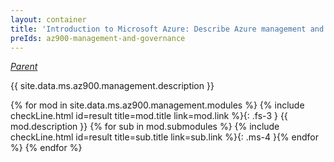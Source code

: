 ```yaml
---
layout: container
title: 'Introduction to Microsoft Azure: Describe Azure management and governance'
preIds: az900-management-and-governance
---
```

[_Parent_](.)

{{ site.data.ms.az900.management.description }}

<!-- {% assign counter = 0 %} {% assign result = page.preIds | append: "-" | append: counter %} -->
{% for mod in site.data.ms.az900.management.modules %}<!-- {% assign counter = counter | plus: 1 %}{% assign result = page.preIds | append: "-" | append: counter %} -->
{% include checkLine.html id=result title=mod.title link=mod.link %}{: .fs-3 }
<span class="ms-4">{{ mod.description }}</span>
{% for sub in mod.submodules %}<!-- {% assign counter = counter | plus: 1 %}{% assign result = page.preIds | append: "-" | append: counter %} -->
{% include checkLine.html id=result title=sub.title link=sub.link %}{: .ms-4 }{% endfor %}
{% endfor %}
